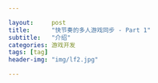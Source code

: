 ```yaml
---

layout:     post
title:      "快节奏的多人游戏同步 - Part 1"
subtitle:   "介绍"
categories: 游戏开发
tags: [tag]
header-img: "img/lf2.jpg"

---
```



